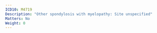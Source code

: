 ```yaml
---
ICD10: M4719
Description: "Other spondylosis with myelopathy: Site unspecified"
Matters: No
Weight: 0
---
```

